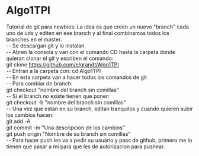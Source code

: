 # Algo1TPI

Tutorial de git para newbies:
La idea es que creen un nuevo "branch" cada uno de uds y editen en ese branch y al final combinamos todos los branches en el master.  
-- Se descargan git y lo instalan  
-- Abren la consola y van con el comando CD hasta la carpeta donde quieran clonar el git y escriben el comando:  
git clone https://github.com/elgrandt/Algo1TPI  
-- Entran a la carpeta con: cd Algo1TPI  
-- En esta carpeta van a hacer todos los comandos de git  
-- Para cambiar de branch:  
git checkout "nombre del branch sin comillas"  
-- Si el branch no existe tienen que poner:  
git checkout -b "nombre del branch sin comillas"  
-- Una vez que estan en su branch, editan tranquilos y cuando quieren subir los cambios hacen:  
git add -A  
git commit -m "Una descripcion de los cambios"  
git push origin "Nombre de su branch sin comillas"  
-- Para hacer push les va a pedir su usuario y pass de github, primero me lo tienen que pasar a mi para que les de autorizacion para pushear.
